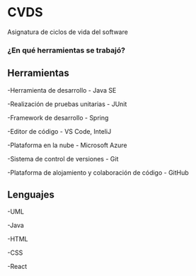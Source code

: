 # CVDS
Asignatura de ciclos de vida del software

### ¿En qué herramientas se trabajó?

## Herramientas
-Herramienta de desarrollo - Java SE

-Realización de pruebas unitarias - JUnit

-Framework de desarrollo - Spring

-Editor de código - VS Code, InteliJ 

-Plataforma en la nube - Microsoft Azure

-Sistema de control de versiones - Git

-Plataforma de alojamiento y colaboración de código - GitHub

## Lenguajes

-UML

-Java

-HTML

-CSS

-React
